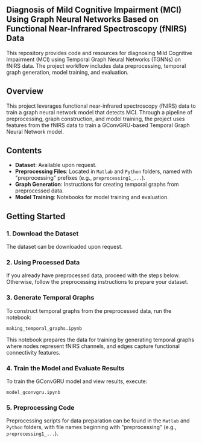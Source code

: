 ## Diagnosis of Mild Cognitive Impairment (MCI) Using Graph Neural Networks Based on Functional Near-Infrared Spectroscopy (fNIRS) Data

This repository provides code and resources for diagnosing Mild Cognitive Impairment (MCI) using Temporal Graph Neural Networks (TGNNs) on fNIRS data. The project workflow includes data preprocessing, temporal graph generation, model training, and evaluation.

## Overview

This project leverages functional near-infrared spectroscopy (fNIRS) data to train a graph neural network model that detects MCI. Through a pipeline of preprocessing, graph construction, and model training, the project uses features from the fNIRS data to train a GConvGRU-based Temporal Graph Neural Network model.

## Contents

- **Dataset**: Available upon request.
- **Preprocessing Files**: Located in `Matlab` and `Python` folders, named with "preprocessing" prefixes (e.g., `preprocessing1_...`).
- **Graph Generation**: Instructions for creating temporal graphs from preprocessed data.
- **Model Training**: Notebooks for model training and evaluation.

## Getting Started

### 1. Download the Dataset

The dataset can be downloaded upon request.

### 2. Using Processed Data

If you already have preprocessed data, proceed with the steps below. Otherwise, follow the preprocessing instructions to prepare your dataset.

### 3. Generate Temporal Graphs

To construct temporal graphs from the preprocessed data, run the notebook:

`making_temporal_graphs.ipynb`

This notebook prepares the data for training by generating temporal graphs where nodes represent fNIRS channels, and edges capture functional connectivity features.

### 4. Train the Model and Evaluate Results

To train the GConvGRU model and view results, execute:

`model_gconvgru.ipynb`

### 5. Preprocessing Code

Preprocessing scripts for data preparation can be found in the `Matlab` and `Python` folders, with file names beginning with "preprocessing" (e.g., `preprocessing1_...`).
